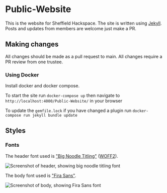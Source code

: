 # Public-Website

This is the website for Sheffield Hackspace. The site is written using [Jekyll](https://jekyllrb.com/). Posts and updates from members are welcome just make a PR.

## Making changes

All changes should be made as a pull request to main. All changes require a PR review from one trustee.

### Using Docker

Install docker and docker compose.

To start the site run `docker-compose up` then navigate to `http://localhost:4000/Public-Website/` in your browser

To update the `gemfile.lock` if you have changed a plugin run `docker-compose run jekyll bundle update`

## Styles

### Fonts

The header font used is ["Big Noodle Titling"] ([WOFF2][bntwoff2]).

![Screenshot of header, showing big noodle titling font](https://github.com/sheffieldhackspace/Public-Website/assets/13833017/af3c202b-37b4-4dce-8579-442e79ae201e)

The body font used is ["Fira Sans"].

![Screenshot of body, showing Fira Sans font](https://github.com/sheffieldhackspace/Public-Website/assets/13833017/e759a4c9-15c0-4bd2-ba1b-f124288f9d33)

["Big Noodle Titling"]: https://www.dafont.com/bignoodletitling.font
[bntwoff2]: https://www.sheffieldhackspace.org.uk/assets/fonts/big_noodle_titling-webfont.woff2
["Fira Sans"]: https://fonts.google.com/specimen/Fira+Sans
